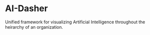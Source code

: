 # AI-Dasher
Unified framework for visualizing Artificial Intelligence throughout the heirarchy of an organization.
